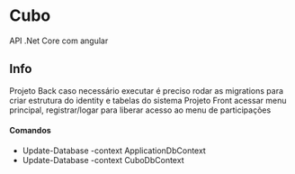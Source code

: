 # Cubo
  API .Net Core com angular 

## Info
  Projeto Back caso necessário executar é preciso rodar as migrations para criar estrutura do identity e tabelas do sistema 
  Projeto Front acessar menu principal, registrar/logar para liberar acesso ao menu de participações

#### Comandos 

 - Update-Database -context ApplicationDbContext
 - Update-Database -context CuboDbContext

